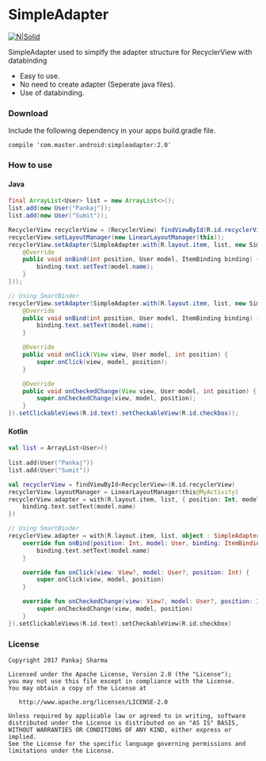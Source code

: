 # SimpleAdapter

[![N|Solid](https://img.shields.io/badge/Android%20Arsenal-Simpler%20Recycler%20View%20Adapter-brightgreen.svg)](https://android-arsenal.com/details/1/5354)

SimpleAdapter used to simplfy the adapter structure for RecyclerView with databinding
  - Easy to use.
  - No need to create adapter (Seperate java files).
  - Use of databinding.

### Download
Include the following dependency in your apps build.gradle file.
```
compile 'com.master.android:simpleadapter:2.0'
```

### How to use
#### Java
```java
final ArrayList<User> list = new ArrayList<>();        
list.add(new User("Pankaj"));
list.add(new User("Sumit"));

RecyclerView recyclerView = (RecyclerView) findViewById(R.id.recyclerView);
recyclerView.setLayoutManager(new LinearLayoutManager(this));
recyclerView.setAdapter(SimpleAdapter.with(R.layout.item, list, new SimpleAdapter.Binder<User, ItemBinding>() {
    @Override
    public void onBind(int position, User model, ItemBinding binding) {
        binding.text.setText(model.name);
    }
}));

// Using SmartBinder
recyclerView.setAdapter(SimpleAdapter.with(R.layout.item, list, new SimpleAdapter.SmartBinder<User, ItemBinding>() {
    @Override
    public void onBind(int position, User model, ItemBinding binding) {
        binding.text.setText(model.name);
    }

    @Override
    public void onClick(View view, User model, int position) {
        super.onClick(view, model, position);
    }

    @Override
    public void onCheckedChange(View view, User model, int position) {
        super.onCheckedChange(view, model, position);
    }
}).setClickableViews(R.id.text).setCheckableView(R.id.checkbox));
```

#### Kotlin
```kotlin
val list = ArrayList<User>()
        
list.add(User("Pankaj"))
list.add(User("Sumit"))

val recyclerView = findViewById<RecyclerView>(R.id.recyclerView)
recyclerView.layoutManager = LinearLayoutManager(this@MyActivity)
recyclerView.adapter = with(R.layout.item, list, { position: Int, model: User, binding: ItemBinding ->
    binding.text.setText(model.name)
})

// Using SmartBinder
recyclerView.adapter = with(R.layout.item, list, object : SimpleAdapter.SmartBinder<User, ItemBinding>() {
    override fun onBind(position: Int, model: User, binding: ItemBinding) {
        binding.text.setText(model.name)
    }

    override fun onClick(view: View?, model: User?, position: Int) {
        super.onClick(view, model, position)
    }

    override fun onCheckedChange(view: View?, model: User?, position: Int) {
        super.onCheckedChange(view, model, position)
    }
}).setClickableViews(R.id.text).setCheckableView(R.id.checkbox)
```

### License
```
Copyright 2017 Pankaj Sharma

Licensed under the Apache License, Version 2.0 (the "License");
you may not use this file except in compliance with the License.
You may obtain a copy of the License at

   http://www.apache.org/licenses/LICENSE-2.0

Unless required by applicable law or agreed to in writing, software
distributed under the License is distributed on an "AS IS" BASIS,
WITHOUT WARRANTIES OR CONDITIONS OF ANY KIND, either express or implied.
See the License for the specific language governing permissions and
limitations under the License.
```
